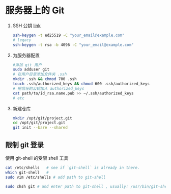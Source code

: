 # 服务器上的 Git

1. SSH 公钥 [link](https://help.github.com/articles/generating-ssh-keys)

    ```bash
    ssh-keygen -t ed25519 -C "your_email@example.com"
    # legacy
    ssh-keygen -t rsa -b 4096 -C "your_email@example.com"
    ```

2. 为服务器配置

    ```bash
    #添加 git 用户
    sudo adduser git
    # 在用户目录添加文件夹 .ssh
    mkdir .ssh && chmod 700 .ssh
    touch .ssh/authorized_keys && chmod 600 .ssh/authorized_keys
    # 把信任的公钥加入 authorized_keys
    cat path/to/id_rsa.name.pub >> ~/.ssh/authorized_keys
    # etc
    ```

3. 新建仓库

    ```bash
    mkdir /opt/git/project.git
    cd /opt/git/project.git
    git init --bare --shared
    ```

## 限制 git 登录

使用 git-shell 的受限 shell 工具

```bash
cat /etc/shells   # see if `git-shell` is already in there.
which git-shell   #
sudo vim /etc/shells # add path to git-shell 

sudo chsh git # and enter path to git-shell , usually: /usr/bin/git-shell
```
